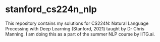# stanford_cs224n_nlp
This repository contains my solutions for CS224N: Natural Language Processing with Deep Learning (Stanford, 2021) taught by Dr Chris Manning. I am doing this as a part of the summer NLP course by IITG.ai.
